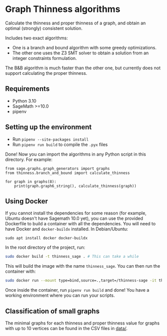 # Graph Thinness algorithms

Calculate the thinness and proper thinness of a graph, and obtain an optimal (strongly) consistent solution.

Includes two exact algorithms:
- One is a branch and bound algorithm with some greedy optimizations.
- The other one uses the Z3 SMT solver to obtain a solution from an integer constraints formulation.

The B&B algorithm is much faster than the other one, but currently does not support calculating the proper thinness.

## Requirements
- Python 3.10
- SageMath >=10.0
- pipenv

## Setting up the environment
- Run `pipenv --site-packages install`
- Run `pipenv run build` to compile the `.pyx` files

Done! Now you can import the algorithms in any Python script in this directory. For example:

```
from sage.graphs.graph_generators import graphs
from thinness.branch_and_bound import calculate_thinness

for graph in graphs(8):
    print(graph.graph6_string(), calculate_thinness(graph))
```

## Using Docker

If you cannot install the dependencies for some reason (for example, Ubuntu doesn't have Sagemath 10.0 yet), you can use the provided Dockerfile to build a container with all the dependencies. You will need to have Docker and `docker-buildx` installed. In Debian/Ubuntu:

```
sudo apt install docker docker-buildx
```

In the root directory of the project, run:

```bash
sudo docker build -t thinness_sage . # This can take a while
```
This will build the image with the name `thinness_sage`. You can then run the container with:

```bash
sudo docker run --mount type=bind,source=.,target=/thinness-sage -it thinness_sage
```

Once inside the container, run `pipenv run build` and done! You have a working environment where you can run your scripts.

## Classification of small graphs
The minimal graphs for each thinness and proper thinness value for graphs with up to 10 vertices can be found in the CSV files in [data/](data/).
